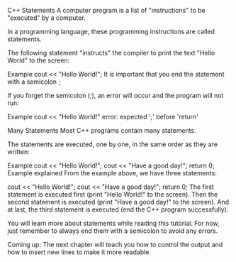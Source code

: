 C++ Statements
A computer program is a list of "instructions" to be "executed" by a computer.

In a programming language, these programming instructions are called statements.

The following statement "instructs" the compiler to print the text "Hello World" to the screen:

Example
cout << "Hello World!";
It is important that you end the statement with a semicolon ;

If you forget the semicolon (;), an error will occur and the program will not run:

Example
cout << "Hello World!"
error: expected ';' before 'return'

Many Statements
Most C++ programs contain many statements.

The statements are executed, one by one, in the same order as they are written:

Example
cout << "Hello World!";
cout << "Have a good day!";
return 0;
Example explained
From the example above, we have three statements:

cout << "Hello World!";
cout << "Have a good day!";
return 0;
The first statement is executed first (print "Hello World!" to the screen).
Then the second statement is executed (print "Have a good day!" to the screen).
And at last, the third statement is executed (end the C++ program successfully).

You will learn more about statements while reading this tutorial. For now, just remember to always end them with a semicolon to avoid any errors.

Coming up: The next chapter will teach you how to control the output and how to insert new lines to make it more readable.

